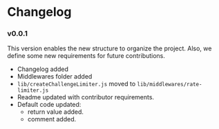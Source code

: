 # Changelog

### v0.0.1
This version enables the new structure to organize the project. Also, we define some new requirements for future contributions.
* Changelog added
* Middlewares folder added
* `lib/createChallengeLimiter.js` moved to `lib/middlewares/rate-limiter.js`
* Readme updated with contributor requirements.
* Default code updated:
  * return value added.
  * comment added.

